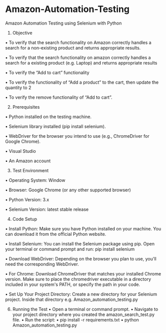 # Amazon-Automation-Testing
Amazon Automation Testing using Selenium with Python
1. Objective
   
•	To verify that the search functionality on Amazon correctly handles a search for a non-existing product and returns appropriate results.

•	To verify that the search functionality on amazon correctly handles a search for a existing product (e.g. Laptop) and returns appropriate results

•	To verify the “Add to cart” functionality 

•	To verify the functionality of “Add a product” to the cart, then update the quantity to 2

•	To verify the remove functionality of “Add to cart”.


2. Prerequisites
   
•	Python installed on the testing machine.

•	Selenium library installed (pip install selenium).

•	WebDriver for the browser you intend to use (e.g., ChromeDriver for Google Chrome).

•	Visual Studio

•	An Amazon account 


3. Test Environment
   
•	Operating System: Window

•	Browser: Google Chrome (or any other supported browser)

•	Python Version: 3.x

•	Selenium Version: latest stable release


4. Code Setup
   
•	Install Python: Make sure you have Python installed on your machine. You can download it from the official Python website.

•	Install Selenium: You can install the Selenium package using pip. Open your terminal or command prompt and run: pip install selenium

•	Download WebDriver: Depending on the browser you plan to use, you'll need the corresponding WebDriver.

•	For Chrome: Download ChromeDriver that matches your installed Chrome version. Make sure to place the chromedriver executable in a directory included in your system's PATH, or specify the path in your code.

•	Set Up Your Project Directory: Create a new directory for your Selenium project. Inside that directory e.g. Amazon_automation_testing.py

6.	Running the Test
•	Open a terminal or command prompt.
•	Navigate to your project directory where you created the amazon_search_test.py file.
•	Run the script:
      •	pip install -r requirements.txt
      •	python Amazon_automation_testing.py
